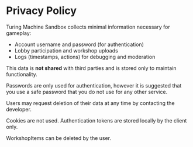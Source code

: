 # Privacy Policy

Turing Machine Sandbox collects minimal information necessary for gameplay:

- Account username and password (for authentication)
- Lobby participation and workshop uploads
- Logs (timestamps, actions) for debugging and moderation

This data is **not shared** with third parties and is stored only to maintain functionality.

Passwords are only used for authentication, however it is suggested that you use a safe password that you do not use for any other service.

Users may request deletion of their data at any time by contacting the developer.

Cookies are not used. Authentication tokens are stored locally by the client only.

WorkshopItems can be deleted by the user.
